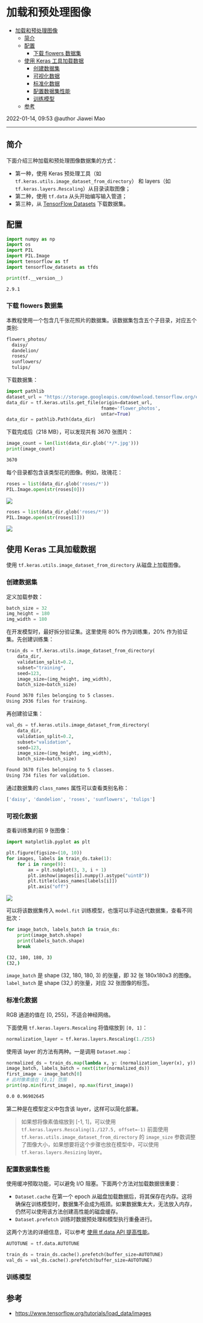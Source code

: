 # 加载和预处理图像

- [加载和预处理图像](#加载和预处理图像)
  - [简介](#简介)
  - [配置](#配置)
    - [下载 flowers 数据集](#下载-flowers-数据集)
  - [使用 Keras 工具加载数据](#使用-keras-工具加载数据)
    - [创建数据集](#创建数据集)
    - [可视化数据](#可视化数据)
    - [标准化数据](#标准化数据)
    - [配置数据集性能](#配置数据集性能)
    - [训练模型](#训练模型)
  - [参考](#参考)

2022-01-14, 09:53
@author Jiawei Mao
***

## 简介

下面介绍三种加载和预处理图像数据集的方式：

- 第一种，使用 Keras 预处理工具（如 `tf.keras.utils.image_dataset_from_directory`） 和 layers（如 `tf.keras.layers.Rescaling`）从目录读取图像；
- 第二种，使用 `tf.data` 从头开始编写输入管道；
- 第三种，从 [TensorFlow Datasets](https://www.tensorflow.org/datasets) 下载数据集。

## 配置

```python
import numpy as np
import os
import PIL
import PIL.Image
import tensorflow as tf
import tensorflow_datasets as tfds
```

```python
print(tf.__version__)
```

```sh
2.9.1
```

### 下载 flowers 数据集

本教程使用一个包含几千张花照片的数据集。该数据集包含五个子目录，对应五个类别:

```sh
flowers_photos/
  daisy/
  dandelion/
  roses/
  sunflowers/
  tulips/
```

下载数据集：

```python
import pathlib
dataset_url = "https://storage.googleapis.com/download.tensorflow.org/example_images/flower_photos.tgz"
data_dir = tf.keras.utils.get_file(origin=dataset_url,
                                   fname='flower_photos',
                                   untar=True)
data_dir = pathlib.Path(data_dir)
```

下载完成后（218 MB），可以发现共有 3670 张图片：

```python
image_count = len(list(data_dir.glob('*/*.jpg')))
print(image_count)
```

```sh
3670
```

每个目录都包含该类型花的图像。例如，玫瑰花：

```python
roses = list(data_dir.glob('roses/*'))
PIL.Image.open(str(roses[0]))
```

![](images/2022-06-15-16-16-30.png)

```py
roses = list(data_dir.glob('roses/*'))
PIL.Image.open(str(roses[1]))
```

![](images/2022-06-15-16-17-10.png)

## 使用 Keras 工具加载数据

使用 `tf.keras.utils.image_dataset_from_directory` 从磁盘上加载图像。

### 创建数据集

定义加载参数：

```py
batch_size = 32
img_height = 180
img_width = 180
```

在开发模型时，最好拆分验证集。这里使用 80% 作为训练集，20% 作为验证集。先创建训练集：

```py
train_ds = tf.keras.utils.image_dataset_from_directory(
    data_dir,
    validation_split=0.2,
    subset="training",
    seed=123,
    image_size=(img_height, img_width),
    batch_size=batch_size)
```

```sh
Found 3670 files belonging to 5 classes.
Using 2936 files for training.
```

再创建验证集：

```py
val_ds = tf.keras.utils.image_dataset_from_directory(
    data_dir,
    validation_split=0.2,
    subset="validation",
    seed=123,
    image_size=(img_height, img_width),
    batch_size=batch_size)
```

```sh
Found 3670 files belonging to 5 classes.
Using 734 files for validation.
```

通过数据集的 `class_names` 属性可以查看类别名称：

```py
['daisy', 'dandelion', 'roses', 'sunflowers', 'tulips']
```

### 可视化数据

查看训练集的前 9 张图像：

```py
import matplotlib.pyplot as plt

plt.figure(figsize=(10, 10))
for images, labels in train_ds.take(1):
    for i in range(9):
        ax = plt.subplot(3, 3, i + 1)
        plt.imshow(images[i].numpy().astype("uint8"))
        plt.title(class_names[labels[i]])
        plt.axis("off")
```

![](images/2022-06-15-16-26-04.png)

可以将该数据集传入 `model.fit` 训练模型，也饿可以手动迭代数据集，查看不同批次：

```py
for image_batch, labels_batch in train_ds:
    print(image_batch.shape)
    print(labels_batch.shape)
    break
```

```sh
(32, 180, 180, 3)
(32,)
```

`image_batch` 是 shape (32, 180, 180, 3) 的张量，即 32 张 180x180x3 的图像。`label_batch` 是 shape (32,) 的张量，对应 32 张图像的标签。

### 标准化数据

RGB 通道的值在 [0, 255]，不适合神经网络。

下面使用 `tf.keras.layers.Rescaling` 将值缩放到 `[0, 1]`：

```py
normalization_layer = tf.keras.layers.Rescaling(1./255)
```

使用该 layer 的方法有两种。一是调用 `Dataset.map`：

```py
normalized_ds = train_ds.map(lambda x, y: (normalization_layer(x), y))
image_batch, labels_batch = next(iter(normalized_ds))
first_image = image_batch[0]
# 此时像素值在 [0,1] 范围
print(np.min(first_image), np.max(first_image))
```

```sh
0.0 0.96902645
```

第二种是在模型定义中包含该 layer，这样可以简化部署。

> 如果想将像素值缩放到 [-1, 1]，可以使用 `tf.keras.layers.Rescaling(1./127.5, offset=-1)`
> 前面使用 `tf.keras.utils.image_dataset_from_directory` 的 `image_size` 参数调整了图像大小，如果想要将这个步骤也放在模型中，可以使用 `tf.keras.layers.Resizing` layer。

### 配置数据集性能

使用缓冲预取功能，可以避免 I/O 阻塞。下面两个方法对加载数据很重要：

- `Dataset.cache` 在第一个 epoch 从磁盘加载数据后，将其保存在内存。这将确保在训练模型时，数据集不会成为瓶颈。如果数据集太大，无法放入内存，仍然可以使用该方法创建高性能的磁盘缓存。
- `Dataset.prefetch` 训练时数据预处理和模型执行重叠进行。

这两个方法的详细信息，可以参考 [使用 tf.data API 提高性能](../../guide/data_performance.md)。

```py
AUTOTUNE = tf.data.AUTOTUNE

train_ds = train_ds.cache().prefetch(buffer_size=AUTOTUNE)
val_ds = val_ds.cache().prefetch(buffer_size=AUTOTUNE)
```

### 训练模型



## 参考

- https://www.tensorflow.org/tutorials/load_data/images
